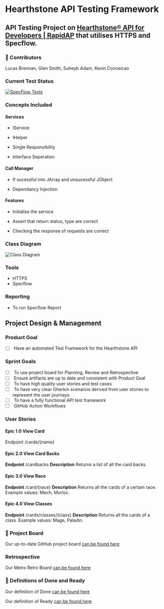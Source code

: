 # Hearthstone API Testing Framework

## API Testing Project on [Hearthstone® API for Developers | RapidAP]((https://rapidapi.com/omgvamp/api/hearthstone)) that utilises HTTPS and Specflow.

### 🤺 Contributors

Lucas Brennan,  Glen Smith, Suheyb Adam, Kevin Conceicao

### Current Test Status

[![SpecFlow Tests](https://github.com/gleniw/HearthstoneAPITestingFramework/actions/workflows/dotnet.yml/badge.svg)](https://github.com/gleniw/HearthstoneAPITestingFramework/actions/workflows/dotnet.yml)

### Concepts Included

#### Services

- IService
- IHelper

- Single Responsibility
- Interface Seperation

#### Call Manager

- If sucessful into JArray and unsucessful JObject

- Dependancy Injection

#### Features

- Initialise the service

- Assert that return status, type are correct

- Checking the response of requests are correct

### Class Diagram

![Class Diagram]()

### Tools
- HTTPS 
- Specflow

### Reporting

- To run Specflow Report

## Project Design & Management

### Product Goal

* [ ]  Have an automated Test Framework for the Hearthstone API  

### Sprint Goals
* [ ]  To use project board for Planning, Review and Retrospective
* [ ]  Ensure artifacts are up to date and consistent with Product Goal
* [ ]  To have high quality user stories and test cases
* [ ]  To have very clear Gherkin scenarios derived from user stories to represent the user journeys
* [ ]  To have a fully functional API test framework
* [ ]  GitHub Action Workflows

### User Stories

#### Epic 1.0 View Card
Endpoint
/cards/{name}

#### Epic 2.0 View Card Backs
**Endpoint**
/cardbacks
**Description**
Returns a list of all the card backs.

#### Epic 3.0 View Race
**Endpoint**
/card/{race}
**Description**
Returns all the cards of a certain race. Example values: Mech, Murloc.

#### Epic 4.0 View Classes
**Endpoint**
/cards/classes/{class}
**Description**
Returns all the cards of a class. Example values: Mage, Paladin.

### 📝 Project Board

Our up-to-date GitHub project board [can be found here](https://github.com/users/gleniw/projects/1)

### Retrospective

Our Metro Retro Board [can be found here](https://metroretro.io/board/LBZC3YCTJGLN)

### 💭 Definitions of Done and Ready

Our definition of Done [can be found here](https://github.com/gleniw/HearthstoneAPITestingFramework/issues/10)

Our definition of Ready [can be found here](https://github.com/gleniw/HearthstoneAPITestingFramework/issues/19)



